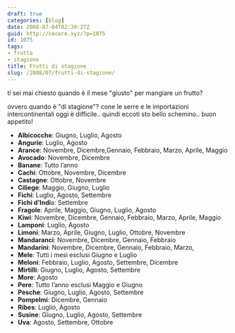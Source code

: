 ```yaml
---
draft: true
categories: [blog]
date: 2008-07-04T02:39:27Z
guid: http://cecere.xyz/?p=1075
id: 1075
tags:
- frutta
- stagione
title: Frutti di stagione
slug: /2008/07/frutti-di-stagione/
---
```


ti sei mai chiesto quando è il mese "giusto" per mangiare un frutto?
  
ovvero quando è "di stagione"? cone le serre e le importazioni intercontinentali oggi è difficile.. quindi eccoti sto bello schemino.. buon appetito!

- **Albicocche**: Giugno, Luglio, Agosto
- **Angurie**: Luglio, Agosto
- **Arance**: Novembre, Dicembre,Gennaio, Febbraio, Marzo, Aprile, Maggio
- **Avocado**: Novembre, Dicembre
- **Banane**: Tutto l’anno
- **Cachi**: Ottobre, Novembre, Dicembre
- **Castagne**: Ottobre, Novembre
- **Ciliege**: Maggio, Giugno, Luglio
- **Fichi**: Luglio, Agosto, Settembre
- **Fichi d’Indi**a: Settembre
- **Fragole**: Aprile, Maggio, Giugno, Luglio, Agosto
- **Kiwi**: Novembre, Dicembre, Gennaio, Febbraio, Marzo, Aprile, Maggio
- **Lamponi**: Luglio, Agosto
- **Limoni**: Marzo, Aprile, Giugno, Luglio, Ottobre, Novembre
- **Mandaranci**: Novembre, Dicembre, Gennaio, Febbraio
- **Mandarini**: Novembre, Dicembre, Gennaio, Febbraio, Marzo, 
- **Mele**: Tutti i mesi esclusi Giugno e Luglio
- **Meloni**: Febbraio, Luglio, Agosto, Settembre, Dicembre
- **Mirtilli**: Giugno, Luglio, Agosto, Settembre
- **More**: Agosto
- **Pere**: Tutto l’anno esclusi Maggio e Giugno
- **Pesche**: Giugno, Luglio, Agosto, Settembre
- **Pompelmi**: Dicembre, Gennaio
- **Ribes**: Luglio, Agosto
- **Susine**: Giugno, Luglio, Agosto, Settembre
- **Uva**: Agosto, Settembre, Ottobre
